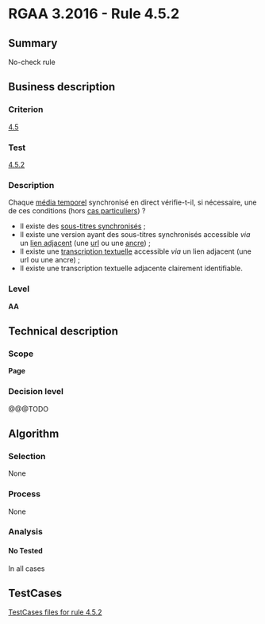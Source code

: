 # RGAA 3.2016 - Rule 4.5.2

## Summary
No-check rule


## Business description

### Criterion
[4.5](http://references.modernisation.gouv.fr/rgaa-accessibilite/criteres.html#crit-4-5)

### Test
[4.5.2](http://references.modernisation.gouv.fr/rgaa-accessibilite/criteres.html#test-4-5-2)

### Description
<div lang="fr">Chaque <a href="http://references.modernisation.gouv.fr/rgaa-accessibilite/glossaire.html#mdia-temporel-type-son-vido-et-synchronis">m&#xE9;dia temporel</a> synchronis&#xE9; en direct v&#xE9;rifie-t-il, si n&#xE9;cessaire, une de ces conditions (hors <a href="http://references.modernisation.gouv.fr/rgaa-accessibilite/cas-particuliers.html#cp-4-1,4-2,4-3,4-5,4-7,4-9,4-11,4-13" title="Cas particuliers pour le crit&#xE8;re 4.5">cas particuliers</a>)&nbsp;? <ul><li>Il existe des <a href="http://references.modernisation.gouv.fr/rgaa-accessibilite/glossaire.html#soustitres-synchroniss-objet-multimdia">sous-titres synchronis&#xE9;s</a>&nbsp;;</li> <li>Il existe une version ayant des sous-titres synchronis&#xE9;s accessible <i>via</i> un <a href="http://references.modernisation.gouv.fr/rgaa-accessibilite/glossaire.html#lien-adjacent">lien adjacent</a> (une <a href="http://references.modernisation.gouv.fr/rgaa-accessibilite/glossaire.html#url">url</a> ou une <a href="http://references.modernisation.gouv.fr/rgaa-accessibilite/glossaire.html#ancre">ancre</a>)&nbsp;;</li> <li>Il existe une <a href="http://references.modernisation.gouv.fr/rgaa-accessibilite/glossaire.html#transcription-textuelle-media-temporel">transcription textuelle</a> accessible <i>via</i> un lien adjacent (une url ou une ancre)&nbsp;;</li> <li>Il existe une transcription textuelle adjacente clairement identifiable.</li> </ul></div>

### Level
**AA**


## Technical description

### Scope
**Page**

### Decision level
@@@TODO


## Algorithm

### Selection
None

### Process
None

### Analysis

#### No Tested
In all cases


##  TestCases

[TestCases files for rule 4.5.2](https://github.com/Asqatasun/Asqatasun/tree/RGAA_3.2016/rules/rules-rgaa3.2016/src/test/resources/testcases/rgaa32016/Rgaa32016Rule040502/)



